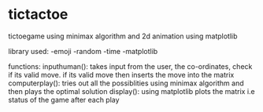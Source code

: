 # tictactoe
tictoegame using minimax algorithm and 2d animation using matplotlib

library used:
-emoji
-random
-time
-matplotlib

functions:
  inputhuman():
    takes input from the user, the co-ordinates, check if its valid move.
    if its valid move then inserts the move into the matrix
  computerplay():
    tries out all the possiblities using minimax algorithm and then plays the optimal solution
  display():
    using matplotlib plots the matrix i.e status of the game after each play
